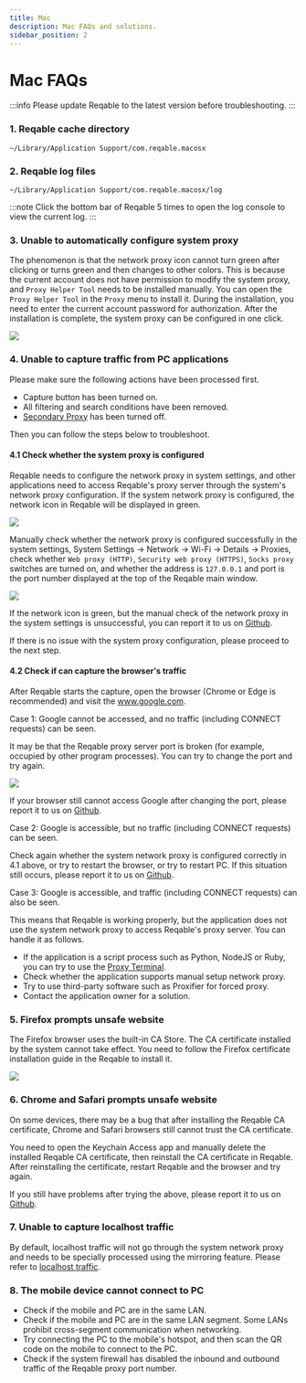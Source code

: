 ```yaml
---
title: Mac
description: Mac FAQs and solutions.
sidebar_position: 2
---
```


# Mac FAQs

:::info
Please update Reqable to the latest version before troubleshooting.
:::

### 1. Reqable cache directory

```
~/Library/Application Support/com.reqable.macosx
```

### 2. Reqable log files

```
~/Library/Application Support/com.reqable.macosx/log
```

:::note
Click the bottom bar of Reqable 5 times to open the log console to view the current log.
:::

### 3. Unable to automatically configure system proxy

The phenomenon is that the network proxy icon cannot turn green after clicking or turns green and then changes to other colors. This is because the current account does not have permission to modify the system proxy, and `Proxy Helper Tool` needs to be installed manually. You can open the `Proxy Helper Tool` in the `Proxy` menu to install it. During the installation, you need to enter the current account password for authorization. After the installation is complete, the system proxy can be configured in one click.

![](arts/macos_proxy_tool.png)

### 4. Unable to capture traffic from PC applications

Please make sure the following actions have been processed first.

- Capture button has been turned on.
- All filtering and search conditions have been removed.
- [Secondary Proxy](../capture/proxy#secondary) has been turned off.

Then you can follow the steps below to troubleshoot.

#### 4.1 Check whether the system proxy is configured

Reqable needs to configure the network proxy in system settings, and other applications need to access Reqable's proxy server through the system's network proxy configuration. If the system network proxy is configured, the network icon in Reqable will be displayed in green.

![](arts/macos_network_proxy.png)

Manually check whether the network proxy is configured successfully in the system settings, System Settings -> Network -> Wi-Fi -> Details -> Proxies, check whether `Web proxy (HTTP)`, `Security web proxy (HTTPS)`, `Socks proxy` switches are turned on, and whether the address is `127.0.0.1` and port is the port number displayed at the top of the Reqable main window.

![](arts/macos_system_proxy.png)

If the network icon is green, but the manual check of the network proxy in the system settings is unsuccessful, you can report it to us on [Github](https://github.com/reqable/reqable-app/issues).

If there is no issue with the system proxy configuration, please proceed to the next step.

#### 4.2 Check if can capture the browser's traffic

After Reqable starts the capture, open the browser (Chrome or Edge is recommended) and visit the www.google.com.

Case 1: Google cannot be accessed, and no traffic (including CONNECT requests) can be seen.

It may be that the Reqable proxy server port is broken (for example, occupied by other program processes). You can try to change the port and try again.

![](arts/macos_proxy_port.png)

If your browser still cannot access Google after changing the port, please report it to us on [Github](https://github.com/reqable/reqable-app/issues).

Case 2: Google is accessible, but no traffic (including CONNECT requests) can be seen.

Check again whether the system network proxy is configured correctly in 4.1 above, or try to restart the browser, or try to restart PC. If this situation still occurs, please report it to us on [Github](https://github.com/reqable/reqable-app/issues).

Case 3: Google is accessible, and traffic (including CONNECT requests) can also be seen.

This means that Reqable is working properly, but the application does not use the system network proxy to access Reqable's proxy server. You can handle it as follows.

- If the application is a script process such as Python, NodeJS or Ruby, you can try to use the [Proxy Terminal](../capture/proxy-terminal).
- Check whether the application supports manual setup network proxy.
- Try to use third-party software such as Proxifier for forced proxy.
- Contact the application owner for a solution.

### 5. Firefox prompts unsafe website

The Firefox browser uses the built-in CA Store. The CA certificate installed by the system cannot take effect. You need to follow the Firefox certificate installation guide in the Reqable to install it.

![](arts/macos_firefox.png)

### 6. Chrome and Safari prompts unsafe website

On some devices, there may be a bug that after installing the Reqable CA certificate, Chrome and Safari browsers still cannot trust the CA certificate.

You need to open the Keychain Access app and manually delete the installed Reqable CA certificate, then reinstall the CA certificate in Reqable. After reinstalling the certificate, restart Reqable and the browser and try again.

If you still have problems after trying the above, please report it to us on [Github](https://github.com/reqable/reqable-app/issues).

### 7. Unable to capture localhost traffic

By default, localhost traffic will not go through the system network proxy and needs to be specially processed using the mirroring feature. Please refer to [localhost traffic](../capture/localhost).

### 8. The mobile device cannot connect to PC

- Check if the mobile and PC are in the same LAN.
- Check if the mobile and PC are in the same LAN segment. Some LANs prohibit cross-segment communication when networking.
- Try connecting the PC to the mobile's hotspot, and then scan the QR code on the mobile to connect to the PC.
- Check if the system firewall has disabled the inbound and outbound traffic of the Reqable proxy port number.